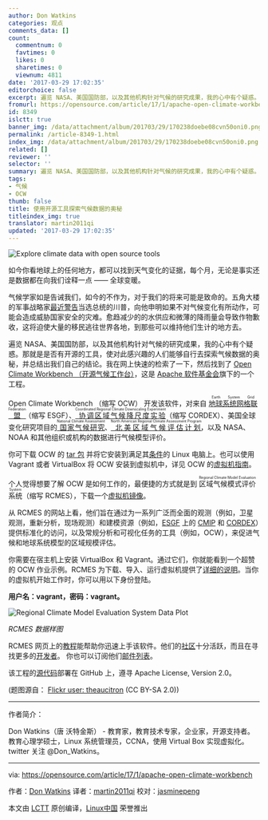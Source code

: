 ```yaml
---
author: Don Watkins
categories: 观点
comments_data: []
count:
  commentnum: 0
  favtimes: 0
  likes: 0
  sharetimes: 0
  viewnum: 4811
date: '2017-03-29 17:02:35'
editorchoice: false
excerpt: 遍览 NASA、美国国防部，以及其他机构针对气候的研究成果，我的心中有个疑惑。那就是是否有开源的工具，使对此感兴趣的人们能够自行去探索气候数据的奥秘，并总结出我们自己的结论。
fromurl: https://opensource.com/article/17/1/apache-open-climate-workbench
id: 8349
islctt: true
banner_img: /data/attachment/album/201703/29/170238doebe08cvn50oni0.png
permalink: /article-8349-1.html
index_img: /data/attachment/album/201703/29/170238doebe08cvn50oni0.png.thumb.jpg
related: []
reviewer: ''
selector: ''
summary: 遍览 NASA、美国国防部，以及其他机构针对气候的研究成果，我的心中有个疑惑。那就是是否有开源的工具，使对此感兴趣的人们能够自行去探索气候数据的奥秘，并总结出我们自己的结论。
tags:
- 气候
- OCW
thumb: false
title: 使用开源工具探索气候数据的奥秘
titleindex_img: true
translator: martin2011qi
updated: '2017-03-29 17:02:35'
---
```


![Explore climate data with open source tools](/data/attachment/album/201703/29/170238doebe08cvn50oni0.png "Explore climate data with open source tools")


如今你看地球上的任何地方，都可以找到天气变化的证据，每个月，无论是事实还是数据都在向我们诠释一点 —— 全球变暖。


气候学家如是告诫我们，如今的不作为，对于我们的将来可能是致命的。五角大楼的军事战略家[最近警告](https://www.scientificamerican.com/article/military-leaders-urge-trump-to-see-climate-as-a-security-threat/)当选总统的川普，向他申明如果不对气候变化有所动作，可能会造成威胁国家安全的灾难。愈趋减少的的水供应和微薄的降雨量会导致作物歉收，这将迫使大量的移民逃往世界各地，到那些可以维持他们生计的地方去。


遍览 NASA、美国国防部，以及其他机构针对气候的研究成果，我的心中有个疑惑。那就是是否有开源的工具，使对此感兴趣的人们能够自行去探索气候数据的奥秘，并总结出我们自己的结论。我在网上快速的检索了一下，然后找到了 [Open Climate Workbench （开源气候工作台）](https://climate.apache.org/)，这是 [Apache 软件基金会](https://www.apache.org/)旗下的一个工程。


Open Climate Workbench （缩写 OCW） 开发该软件，对来自 [<ruby> 地球系统网格联盟 <rt>  Earth System Grid Federation </rt></ruby>](http://esgf.llnl.gov/)（缩写 ESGF）、[<ruby> 协调区域气候降尺度实验 <rt>  Coordinated Regional Climate Downscaling Experiment </rt></ruby>](http://www.cordex.org/)（缩写 CORDEX）、美国全球变化研究项目的[<ruby> 国家气候研究 <rt>  National Climate Assessment </rt></ruby>](http://nca2014.globalchange.gov/)、[<ruby> 北美区域气候评估计划 <rt>  North American Regional Climate Assessment Program </rt></ruby>](http://www.narccap.ucar.edu/)，以及 NASA、NOAA 和其他组织或机构的数据进行气候模型评价。


你可下载 OCW 的 [tar 包](http://climate.apache.org/downloads.html) 并将它安装到满足其[条件](http://climate.apache.org/downloads.html#prerequsites)的 Linux 电脑上。也可以使用 Vagrant 或者 VirtualBox 将 OCW 安装到虚拟机中，详见 OCW 的[虚拟机指南](https://cwiki.apache.org/confluence/display/CLIMATE/OCW+VM+-+A+Self+Contained+OCW+Environment)。 


个人觉得想要了解 OCW 是如何工作的，最便捷的方式就是到 <ruby> 区域气候模式评价系统 <rt>  Regional Climate Model Evaluation System </rt></ruby> （缩写 RCMES），下载一个[虚拟机镜像](https://rcmes.jpl.nasa.gov/RCMES_Turtorial_data/RCMES_June09-2016.ova)。


从 RCMES 的网站上看，他们旨在通过为一系列广泛而全面的观测（例如，卫星观测，重新分析，现场观测）和建模资源（例如，[ESGF](http://esgf.org/) 上的 [CMIP](http://cmip-pcmdi.llnl.gov/) 和 [CORDEX](http://www.cordex.org/)）提供标准化的访问，以及常规分析和可视化任务的工具（例如，OCW），来促进气候和地球系统模型的区域规模评估。


你需要在宿主机上安装 VirtualBox 和 Vagrant。通过它们，你就能看到一个超赞的 OCW 作业示例。RCMES 为下载、导入、运行虚拟机提供了[详细的说明](https://rcmes.jpl.nasa.gov/content/running-rcmes-virtual-machine)。当你的虚拟机开始工作时，你可以用以下身份登陆。


**用户名：vagrant，密码：vagrant。**


![Regional Climate Model Evaluation System Data Plot](/data/attachment/album/201703/29/170239iz8js8hy2uokuleu.png "Regional Climate Model Evaluation System Data Plot")


*RCMES 数据样图*


RCMES 网页上的[教程](https://rcmes.jpl.nasa.gov/content/tutorials-overview)能帮助你迅速上手该软件。他们的[社区](http://climate.apache.org/community/get-involved.html)十分活跃，而且在寻找更多的[开发者](https://cwiki.apache.org/confluence/display/CLIMATE/Developer+Getting+Started+Guide)。 你也可以订阅他们[邮件列表](http://climate.apache.org/community/mailing-lists.html)。


该工程的[源代码](https://github.com/apache/climate)部署在 GitHub 上，遵寻 Apache License, Version 2.0。


(题图源自： [Flickr user: theaucitron](https://www.flickr.com/photos/theaucitron/5810163712/in/photolist-5p9nh3-6EkSKG-6EgGEF-9hYBcr-abCSpq-9zbjDz-4PVqwm-9RqBfq-abA2T4-4nXfwv-9RQkdN-dmjSdA-84o2ER-abA2Wp-ehyhPC-7oFYrc-4nvqBz-csMQXb-nRegFf-ntS23C-nXRyaB-6Xw3Mq-cRMaCq-b6wkkP-7u8sVQ-yqcg-6fTmk7-bzm3vU-6Xw3vL-6EkzCQ-d3W8PG-5MoveP-oMWsyY-jtMME6-XEMwS-2SeRXT-d2hjzJ-p2ZZVZ-7oFYoX-84r6Mo-cCizvm-gnnsg5-77YfPx-iDjqK-8gszbW-6MUZEZ-dhtwtk-gmpTob-6TBJ8p-mWQaAC/) (CC BY-SA 2.0))




---


作者简介：


Don Watkins（唐 沃特金斯） - 教育家，教育技术专家，企业家，开源支持者。教育心理学硕士，Linux 系统管理员，CCNA，使用 Virtual Box 实现虚拟化。twitter 关注 @Don\_Watkins。




---


via: <https://opensource.com/article/17/1/apache-open-climate-workbench>


作者：[Don Watkins](https://opensource.com/users/don-watkins) 译者：[martin2011qi](https://github.com/martin2011qi) 校对：[jasminepeng](https://github.com/jasminepeng)


本文由 [LCTT](https://github.com/LCTT/TranslateProject) 原创编译，[Linux中国](https://linux.cn/) 荣誉推出